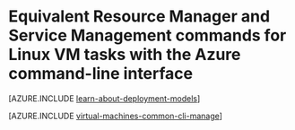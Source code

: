 <properties
	pageTitle="Equivalent Azure CLI commands for VM tasks | Microsoft Azure"
	description="Equivalent Azure CLI commands to create and manage Azure VMs in Azure Resource Manager and Azure Service Management modes"
	services="virtual-machines-linux"
	documentationCenter=""
	authors="dlepow"
	manager="timlt"
	editor=""
	tags="azure-resource-manager,azure-service-management"/>

<tags
	ms.service="virtual-machines-linux"
	ms.devlang="na"
	ms.topic="article"
	ms.tgt_pltfrm="vm-linux"
	ms.workload="infrastructure-services"
	ms.date="12/14/2015"
	ms.author="danlep"/>

# Equivalent Resource Manager and Service Management commands for Linux VM tasks with the Azure command-line interface


[AZURE.INCLUDE [learn-about-deployment-models](../../includes/learn-about-deployment-models-both-include.md)]

[AZURE.INCLUDE [virtual-machines-common-cli-manage](../../includes/virtual-machines-common-cli-manage.md)]
